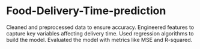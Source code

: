 # Food-Delivery-Time-prediction
Cleaned and preprocessed data to ensure accuracy. Engineered features to capture key variables affecting delivery time. Used regression algorithms to build the model. Evaluated the model with metrics like MSE and R-squared.
